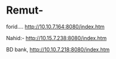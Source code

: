 # Remut-




forid.... http://10.10.7.164:8080/index.htm

Nahid:- http://10.15.7.238:8080/index.htm


BD bank, http://10.10.7.218:8080/index.htm


